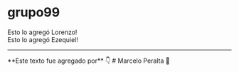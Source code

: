 # grupo99
Esto lo agregó Lorenzo! <br>
Esto lo agregó Ezequiel!<br>
<hr>
**Este texto fue agregado por** 👇 
# Marcelo Peralta 👋 <br>